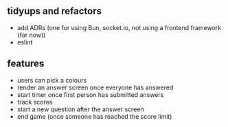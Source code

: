 ## tidyups and refactors

- add ADRs (one for using Bun, socket.io, not using a frontend framework (for
  now))
- eslint

## features

- users can pick a colours
- render an answer screen once everyone has answered
- start timer once first person has submitted answers
- track scores
- start a new question after the answer screen
- end game (once someone has reached the score limit)
